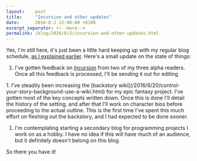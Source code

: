```yaml
---
layout:    post
title:     "Incursion and other updates"
date:      2016-8-2 22:00:00 +0100
excerpt_separator: <!--more-->
permalink: /blog/2016/8/2/incursion-and-other-updates.html
---
```


Yes, I'm still here, it's just been a little hard keeping up with my regular blog schedule, [as I explained earlier](/2016/6/16/offspring-induced-blog-schedule-interruption.html). Here's a small update on the state of things:

1. I've gotten feedback on [Incursion](/2016/3/24/incursion-and-the-road-ahead.html) from two of my three alpha readers. Once all this feedback is processed, I'll be sending it out for editing

<!--more-->1. I've steadily been increasing the [backstory wiki](/2016/6/20/control-your-story-background-use-a-wiki.html) for my epic fantasy project. I've gotten most of the key concepts written down. Once this is done I'll detail the history of the setting, and after that I'll work on character bios before proceeding to the actual outline. This is the first time I've spent this much effort on fleshing out the backstory, and I had expected to be done sooner.
1. I'm contemplating starting a secondary blog for programming projects I work on as a hobby. I have no idea if this will have much of an audience, but it definitely doesn't belong on this blog.

So there you have it!